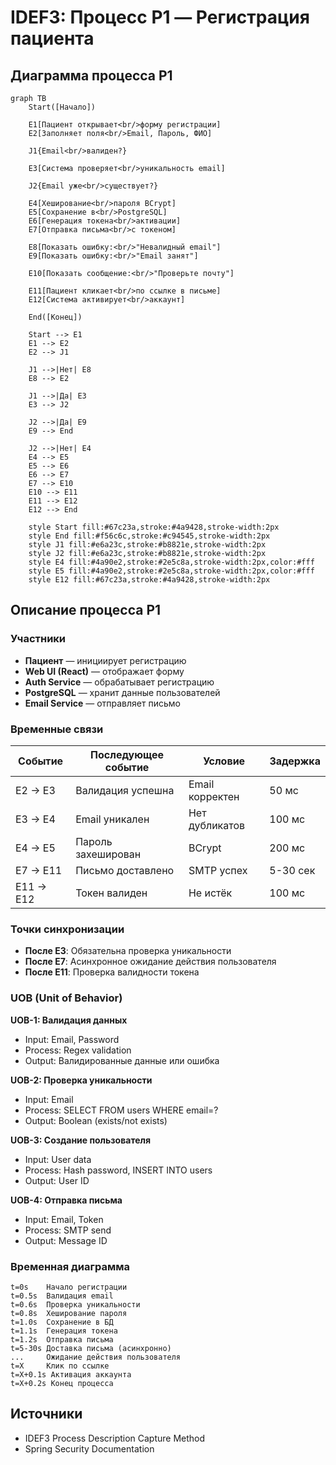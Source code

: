 # IDEF3: Процесс P1 — Регистрация пациента

## Диаграмма процесса P1

```mermaid
graph TB
    Start([Начало])
    
    E1[Пациент открывает<br/>форму регистрации]
    E2[Заполняет поля<br/>Email, Пароль, ФИО]
    
    J1{Email<br/>валиден?}
    
    E3[Система проверяет<br/>уникальность email]
    
    J2{Email уже<br/>существует?}
    
    E4[Хеширование<br/>пароля BCrypt]
    E5[Сохранение в<br/>PostgreSQL]
    E6[Генерация токена<br/>активации]
    E7[Отправка письма<br/>с токеном]
    
    E8[Показать ошибку:<br/>"Невалидный email"]
    E9[Показать ошибку:<br/>"Email занят"]
    
    E10[Показать сообщение:<br/>"Проверьте почту"]
    
    E11[Пациент кликает<br/>по ссылке в письме]
    E12[Система активирует<br/>аккаунт]
    
    End([Конец])
    
    Start --> E1
    E1 --> E2
    E2 --> J1
    
    J1 -->|Нет| E8
    E8 --> E2
    
    J1 -->|Да| E3
    E3 --> J2
    
    J2 -->|Да| E9
    E9 --> End
    
    J2 -->|Нет| E4
    E4 --> E5
    E5 --> E6
    E6 --> E7
    E7 --> E10
    E10 --> E11
    E11 --> E12
    E12 --> End
    
    style Start fill:#67c23a,stroke:#4a9428,stroke-width:2px
    style End fill:#f56c6c,stroke:#c94545,stroke-width:2px
    style J1 fill:#e6a23c,stroke:#b8821e,stroke-width:2px
    style J2 fill:#e6a23c,stroke:#b8821e,stroke-width:2px
    style E4 fill:#4a90e2,stroke:#2e5c8a,stroke-width:2px,color:#fff
    style E5 fill:#4a90e2,stroke:#2e5c8a,stroke-width:2px,color:#fff
    style E12 fill:#67c23a,stroke:#4a9428,stroke-width:2px
```

## Описание процесса P1

### Участники
- **Пациент** — инициирует регистрацию
- **Web UI (React)** — отображает форму
- **Auth Service** — обрабатывает регистрацию
- **PostgreSQL** — хранит данные пользователей
- **Email Service** — отправляет письмо

### Временные связи

| Событие | Последующее событие | Условие | Задержка |
|---------|---------------------|---------|----------|
| E2 → E3 | Валидация успешна | Email корректен | 50 мс |
| E3 → E4 | Email уникален | Нет дубликатов | 100 мс |
| E4 → E5 | Пароль захеширован | BCrypt | 200 мс |
| E7 → E11 | Письмо доставлено | SMTP успех | 5-30 сек |
| E11 → E12 | Токен валиден | Не истёк | 100 мс |

### Точки синхронизации
- **После E3**: Обязательна проверка уникальности
- **После E7**: Асинхронное ожидание действия пользователя
- **После E11**: Проверка валидности токена

### UOB (Unit of Behavior)

**UOB-1: Валидация данных**
- Input: Email, Password
- Process: Regex validation
- Output: Валидированные данные или ошибка

**UOB-2: Проверка уникальности**
- Input: Email
- Process: SELECT FROM users WHERE email=?
- Output: Boolean (exists/not exists)

**UOB-3: Создание пользователя**
- Input: User data
- Process: Hash password, INSERT INTO users
- Output: User ID

**UOB-4: Отправка письма**
- Input: Email, Token
- Process: SMTP send
- Output: Message ID

### Временная диаграмма

```
t=0s    Начало регистрации
t=0.5s  Валидация email
t=0.6s  Проверка уникальности
t=0.8s  Хеширование пароля
t=1.0s  Сохранение в БД
t=1.1s  Генерация токена
t=1.2s  Отправка письма
t=5-30s Доставка письма (асинхронно)
...     Ожидание действия пользователя
t=X     Клик по ссылке
t=X+0.1s Активация аккаунта
t=X+0.2s Конец процесса
```

## Источники
- IDEF3 Process Description Capture Method
- Spring Security Documentation

